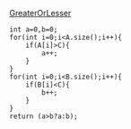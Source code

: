 [GreaterOrLesser](https://www.interviewbit.com/problems/greater-of-lesser/)

    int a=0,b=0;
    for(int i=0;i<A.size();i++){
        if(A[i]>C){
            a++;
        }
    }
    for(int i=0;i<B.size();i++){
        if(B[i]<C){
            b++;
        }
    }
    return (a>b?a:b);

